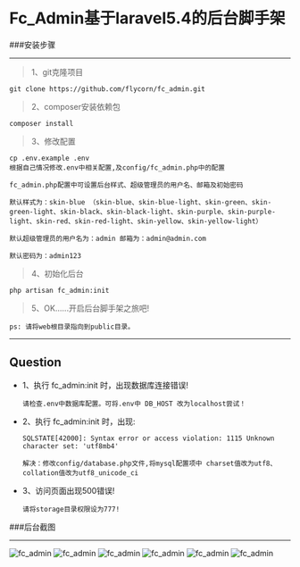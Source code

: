 # Fc_Admin基于laravel5.4的后台脚手架

###安装步骤

***

>1、git克隆项目

    git clone https://github.com/flycorn/fc_admin.git

>2、composer安装依赖包
    
    composer install
    
>3、修改配置
    
    cp .env.example .env
    根据自己情况修改.env中相关配置,及config/fc_admin.php中的配置
    
    fc_admin.php配置中可设置后台样式、超级管理员的用户名、邮箱及初始密码
    
    默认样式为：skin-blue （skin-blue、skin-blue-light、skin-green、skin-green-light、skin-black、skin-black-light、skin-purple、skin-purple-light、skin-red、skin-red-light、skin-yellow、skin-yellow-light）
    
    默认超级管理员的用户名为：admin 邮箱为：admin@admin.com

    默认密码为：admin123
    
>4、初始化后台

    php artisan fc_admin:init
    
>5、OK......开启后台脚手架之旅吧!

<code>ps: 请将web根目录指向到public目录。</code>

***

Question
----

- 1、执行 fc_admin:init 时，出现数据库连接错误!

      请检查.env中数据库配置。可将.env中 DB_HOST 改为localhost尝试！
      
- 2、执行 fc_admin:init 时，出现:
       
      SQLSTATE[42000]: Syntax error or access violation: 1115 Unknown character set: 'utf8mb4'
       
      解决：修改config/database.php文件,将mysql配置项中 charset值改为utf8、collation值改为utf8_unicode_ci

- 3、访问页面出现500错误!

      请将storage目录权限设为777!


###后台截图

***

![fc_admin](https://github.com/flycorn/fc_admin/blob/master/public/fc_admin/1.png?raw=true)
![fc_admin](https://github.com/flycorn/fc_admin/blob/master/public/fc_admin/2.png?raw=true)
![fc_admin](https://github.com/flycorn/fc_admin/blob/master/public/fc_admin/3.png?raw=true)
![fc_admin](https://github.com/flycorn/fc_admin/blob/master/public/fc_admin/4.png?raw=true)
![fc_admin](https://github.com/flycorn/fc_admin/blob/master/public/fc_admin/5.png?raw=true)
![fc_admin](https://github.com/flycorn/fc_admin/blob/master/public/fc_admin/6.png?raw=true)

